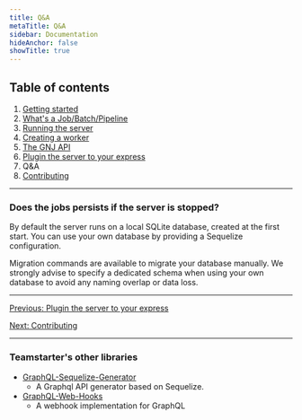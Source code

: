 ```yaml
---
title: Q&A
metaTitle: Q&A
sidebar: Documentation
hideAnchor: false
showTitle: true
---
```


## Table of contents

1. [Getting started](index.md)
2. [What's a Job/Batch/Pipeline](02_Whats_a_Job_Batch_Pipeline.md)
3. [Running the server](03_Running_the_server.md)
4. [Creating a worker](04_Creating_a_worker.md)
5. [The GNJ API](05_The_GNJ_API.md)
6. [Plugin the server to your express](06_Plugin_the_server_to_your_express.md)
7. Q&A
8. [Contributing](08_Contributing.md)

---

### Does the jobs persists if the server is stopped?

By default the server runs on a local SQLite database, created at the first start. You can use your own database by providing a Sequelize configuration.

Migration commands are available to migrate your database manually. We strongly advise to specify a dedicated schema when using your own database to avoid any naming overlap or data loss.

---

[Previous: Plugin the server to your express](06_Plugin_the_server_to_your_express.md)

[Next: Contributing](08_Contributing.md)

---

### Teamstarter's other libraries

- [GraphQL-Sequelize-Generator](https://teamstarter.github.io/gsg-documentation/)
  - A Graphql API generator based on Sequelize.
- [GraphQL-Web-Hooks](https://teamstarter.github.io/gwh-documentation/)
  - A webhook implementation for GraphQL
